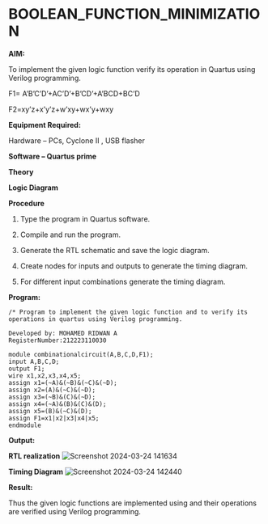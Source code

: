 # BOOLEAN_FUNCTION_MINIMIZATION

**AIM:**

To implement the given logic function verify its operation in Quartus using Verilog programming.

F1= A’B’C’D’+AC’D’+B’CD’+A’BCD+BC’D 

F2=xy’z+x’y’z+w’xy+wx’y+wxy

**Equipment Required:**

Hardware – PCs, Cyclone II , USB flasher

**Software – Quartus prime**

**Theory**

**Logic Diagram**

**Procedure**

1.	Type the program in Quartus software.

2.	Compile and run the program.

3.	Generate the RTL schematic and save the logic diagram.

4.	Create nodes for inputs and outputs to generate the timing diagram.

5.	For different input combinations generate the timing diagram.


**Program:**
```
/* Program to implement the given logic function and to verify its operations in quartus using Verilog programming. 

Developed by: MOHAMED RIDWAN A
RegisterNumber:212223110030

module combinationalcircuit(A,B,C,D,F1);
input A,B,C,D;
output F1;
wire x1,x2,x3,x4,x5;
assign x1=(~A)&(~B)&(~C)&(~D);
assign x2=(A)&(~C)&(~D);
assign x3=(~B)&(C)&(~D);
assign x4=(~A)&(B)&(C)&(D);
assign x5=(B)&(~C)&(D);
assign F1=x1|x2|x3|x4|x5;
endmodule 
```

**Output:**

**RTL realization**
![Screenshot 2024-03-24 141634](https://github.com/MOHAMEDRIDWAN/BOOLEAN_FUNCTION_MINIMIZATION/assets/146993368/62ea4916-36fc-4e78-b4b0-90848ff33935)

**Timing Diagram**
![Screenshot 2024-03-24 142440](https://github.com/MOHAMEDRIDWAN/BOOLEAN_FUNCTION_MINIMIZATION/assets/146993368/a1dfc5c5-20ae-457a-b244-ff068731e791)

**Result:**

Thus the given logic functions are implemented using and their operations are verified using Verilog programming.

